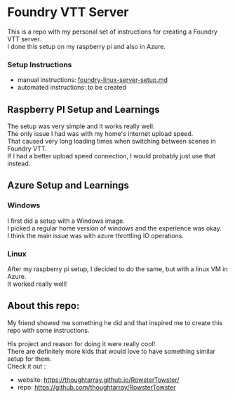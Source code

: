 # Foundry VTT Server

This is a repo with my personal set of instructions for creating a Foundry VTT server.  
I done this setup on my raspberry pi and also in Azure.  

### Setup Instructions
- manual instructions: [foundry-linux-server-setup.md](foundry-linux-server-setup.md)
- automated instructions: to be created

## Raspberry PI Setup and Learnings
The setup was very simple and it works really well.  
The only issue I had was with my home's internet upload speed.  
That caused very long loading times when switching between scenes in Foundry VTT.  
If I had a better upload speed connection, I would probably just use that instead.

## Azure Setup and Learnings
### Windows
I first did a setup with a Windows image.  
I picked a regular home version of windows and the experience was okay.  
I think the main issue was with azure throttling IO operations.

### Linux
After my raspberry pi setup, I decided to do the same, but with a linux VM in Azure.  
It worked really well!  

## About this repo:
My friend showed me something he did and that inspired me to create this repo with some instructions.

His project and reason for doing it were really cool!  
There are definitely more kids that would love to have something similar setup for them.  
Check it out :  
- website: https://thoughtarray.github.io/RowsterTowster/
- repo: https://github.com/thoughtarray/RowsterTowster
